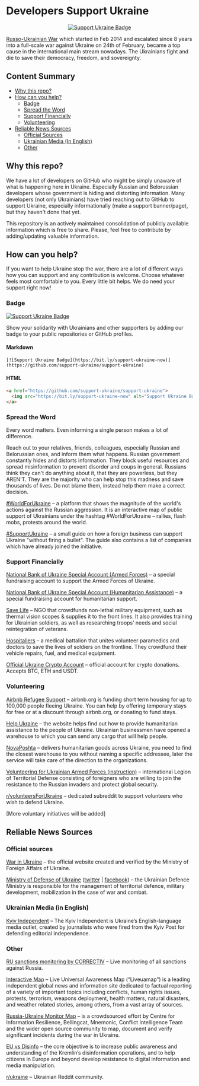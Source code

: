 # Developers Support Ukraine

<p align="center">
  <a href="https://github.com/support-ukraine/support-ukraine">
    <img src="https://bit.ly/support-ukraine-now" alt="Support Ukraine Badge" />
  </a>
</p>

[Russo-Ukrainian War](https://en.wikipedia.org/wiki/Russo-Ukrainian_War) which started in Feb 2014 and escalated since 8 years into a full-scale war against Ukraine on 24th of February,  became a top cause in the international main stream nowadays. The Ukrainians fight and die to save their democracy, freedom, and sovereignty.

## Content Summary
- [Why this repo?](#why-this-repo)
- [How can you help?](#how-can-you-help)
  - [Badge](#badge)
  - [Spread the Word](#spread-the-word)
  - [Support Financially](#support-financially)
  - [Volunteering](#volunteering)
- [Reliable News Sources](#reliable-news-sources)
  - [Official Sources](#official-sources)
  - [Ukrainian Media (In English)](#ukrainian-media-in-english)
  - [Other](#other)

## Why this repo?
We have a lot of developers on GitHub who might be simply unaware of what is happening here in Ukraine. Especially Russian and Belorussian developers whose government is hiding and distorting information. Many developers (not only Ukrainians) have tried reaching out to GitHub to support Ukraine, especially informationally (make a support banner/page), but they haven't done that yet.

This repository is an actively maintained consolidation of publicly available information which is free to share. Please, feel free to contribute by adding/updating valuable information.
## How can you help?
If you want to help Ukraine stop the war, there are a lot of different ways how you can support and any contribution is welcome. Choose whatever feels most comfortable to you. Every little bit helps. We do need your support right now!

### Badge
[![Support Ukraine Badge](https://bit.ly/support-ukraine-now)](https://github.com/support-ukraine/support-ukraine)

Show your solidarity with Ukrainians and other supporters by adding our badge to your public repositories or GitHub profiles.

#### Markdown
```text
[![Support Ukraine Badge](https://bit.ly/support-ukraine-now)](https://github.com/support-ukraine/support-ukraine)
```

#### HTML
```html
<a href="https://github.com/support-ukraine/support-ukraine">
  <img src="https://bit.ly/support-ukraine-now" alt="Support Ukraine Badge" />
</a>
```

### Spread the Word
Every word matters. Even informing a single person makes a lot of difference.

Reach out to your relatives, friends, colleagues, especially Russian and Belorussian ones, and inform them what happens. Russian government constantly hides and distorts information. They block useful resources and spread misinformation to prevent disorder and coups in general. Russians think they can't do anything about it, that they are powerless, but they AREN'T. They are the majority who can help stop this madness and save thousands of lives. Do not blame them, instead help them make a correct decision.

[#WorldForUkraine](https://worldforukraine.net/) – a platform that shows the magnitude of the world's actions against the Russian aggression. It is an interactive map of public support of Ukrainians under the hashtag #WorldForUkraine – rallies, flash mobs, protests around the world.

[#SupportUkraine](https://supportukraine.notion.site/) – a small guide on how a foreign business can support Ukraine "without firing a bullet". The guide also contains a list of companies which have already joined the initiative.

### Support Financially
[National Bank of Ukraine Special Account (Armed Forces)](https://bank.gov.ua/en/news/all/natsionalniy-bank-vidkriv-spetsrahunok-dlya-zboru-koshtiv-na-potrebi-armiyi) – a special fundraising account to support the Armed Forces of Ukraine.

[National Bank of Ukraine Special Account (Humanitarian Assistance)](https://bank.gov.ua/en/news/all/natsionalniy-bank-vidkriv-spetsrahunok-dlya-zboru-koshtiv-na-potrebi-armiyi) – a special fundraising account for humanitarian support.

[Save Life](https://savelife.in.ua/donate/) – NGO that crowdfunds non-lethal military equipment, such as thermal vision scopes & supplies it to the front lines. It also provides training for Ukrainian soldiers, as well as researching troops’ needs and social reintegration of veterans.

[Hospitallers](https://www.facebook.com/hospitallers/) – a medical battalion that unites volunteer paramedics and doctors to save the lives of soldiers on the frontline. They crowdfund their vehicle repairs, fuel, and medical equipment.

[Official Ukraine Crypto Account](https://twitter.com/Ukraine/status/1497594592438497282) – official account for crypto donations. Accepts BTC, ETH and USDT.

### Volunteering
[Airbnb Refugee Support](https://airbnb.org/help-ukraine) – airbnb.org is funding short term housing for up to 100,000 people fleeing Ukraine. You can help by offering temporary stays for free or at a discount through airbnb.org, or donating to fund stays.

[Help Ukraine](https://helpukraine.center/en) – the website helps find out how to provide humanitarian assistance to the people of Ukraine. Ukrainian businessmen have opened a warehouse to which you can send any cargo that will help people.

[NovaPoshta](https://novaposhta.ua/eng) – delivers humanitarian goods across Ukraine, you need to find the closest warehouse to you without naming a specific addressee, later the service will take care of the direction to the organizations.

[Volunteering for Ukrainian Armed Forces (instruction)](https://www.ukrinform.net/rubric-ato/3415272-how-to-join-international-legion-to-defend-ukraine-algorithm.html) – international Legion of Territorial Defense consisting of foreigners who are willing to join the resistance to the Russian invaders and protect global security.

[r/volunteersForUkraine](https://www.reddit.com/r/volunteersForUkraine/new/) – dedicated subreddit to support volunteers who wish to defend Ukraine.

[More voluntary initiatives will be added]

## Reliable News Sources
### Official sources
[War in Ukraine](https://war.ukraine.ua/) – the official website created and verified by the Ministry of Foreign Affairs of Ukraine. 

[Ministry of Defense of Ukraine](https://www.mil.gov.ua/en/) ([twitter](https://twitter.com/defenceu) | [facebook](https://www.facebook.com/MinistryofDefence.UA)) – the Ukrainian Defence Ministry is responsible for the management of territorial defence, military development, mobilization in the case of war and combat.

### Ukrainian Media (in English)
[Kyiv Independent](https://kyivindependent.com) – The Kyiv Independent is Ukraine’s English-language media outlet, created by journalists who were fired from the Kyiv Post for defending editorial independence.

### Other
[RU sanctions monitoring by CORRECTIV](https://correctiv.org/en/latest-stories/2022/03/01/sanctions-tracker-live-monitoring-of-all-sanctions-against-russia/) – Live monitoring of all sanctions against Russia.

[Interactive Map](https://liveuamap.com/en) – Live Universal Awareness Map (“Liveuamap”) is a leading independent global news and information site dedicated to factual reporting of a variety of important topics including conflicts, human rights issues, protests, terrorism, weapons deployment, health matters, natural disasters, and weather related stories, among others, from a vast array of sources.

[Russia-Ukraine Monitor Map](https://maphub.net/Cen4infoRes/russian-ukraine-monitor) – is a crowdsourced effort by Centre for Information Resilience, Bellingcat, Mnemonic, Conflict Intelligence Team and the wider open source community to map, document and verify significant incidents during the war in Ukraine.

[EU vs Disinfo](https://euvsdisinfo.eu/) – the core objective is to increase public awareness and understanding of the Kremlin’s disinformation operations, and to help citizens in Europe and beyond develop resistance to digital information and media manipulation.

[r/ukraine](https://www.reddit.com/r/ukraine) – Ukrainian Reddit community.